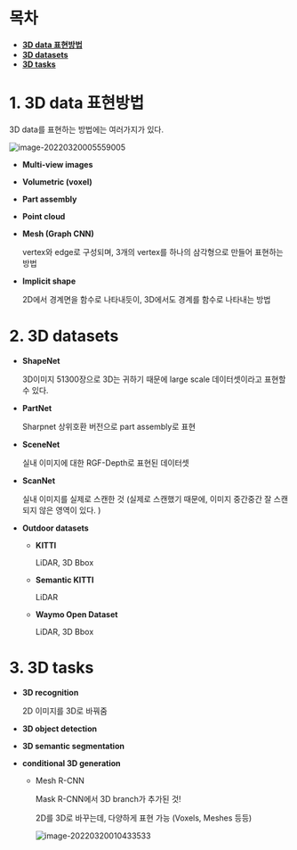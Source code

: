 # 목차

- [**3D data 표현방법**](#1-3d-data-표현방법)
- [**3D datasets**](#2-3d-datasets)
- [**3D tasks**](#3-3d-tasks)

# 1. 3D data 표현방법

3D data를 표현하는 방법에는 여러가지가 있다. 

![image-20220320005559005](C:\Users\Administrator1\AppData\Roaming\Typora\typora-user-images\image-20220320005559005.png)

- **Multi-view images**

- **Volumetric (voxel)**

- **Part assembly**

- **Point cloud**

- **Mesh (Graph CNN)**

  vertex와 edge로 구성되며, 3개의 vertex를 하나의 삼각형으로 만들어 표현하는 방법

- **Implicit shape**

  2D에서 경계면을 함수로 나타내듯이, 3D에서도 경계를 함수로 나타내는 방법

# 2. 3D datasets

- **ShapeNet**

  3D이미지 51300장으로 3D는 귀하기 때문에 large scale 데이터셋이라고 표현할 수 있다. 

- **PartNet**

  Sharpnet 상위호환 버전으로 part assembly로 표현

- **SceneNet**

  실내 이미지에 대한 RGF-Depth로 표현된 데이터셋

- **ScanNet**

  실내 이미지를 실제로 스캔한 것 (실제로 스캔했기 때문에, 이미지 중간중간 잘 스캔되지 않은 영역이 있다. )

- **Outdoor datasets**

  - **KITTI**

    LiDAR, 3D Bbox

  - **Semantic KITTI**

    LiDAR

  - **Waymo Open Dataset**

    LiDAR, 3D Bbox

# 3. 3D tasks

- **3D recognition**

  2D 이미지를 3D로 바꿔줌

- **3D object detection**

- **3D semantic segmentation**

- **conditional 3D generation**

  - Mesh R-CNN

    Mask R-CNN에서 3D branch가 추가된 것!

    2D를 3D로 바꾸는데, 다양하게 표현 가능 (Voxels, Meshes 등등)

    ![image-20220320010433533](C:\Users\Administrator1\AppData\Roaming\Typora\typora-user-images\image-20220320010433533.png)

    